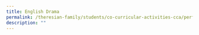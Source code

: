 ```yaml
---
title: English Drama
permalink: /theresian-family/students/co-curricular-activities-cca/performing-arts/english-drama/
description: ""
---
```

